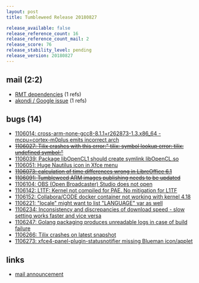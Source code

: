 ```yaml
---
layout: post
title: Tumbleweed Release 20180827

release_available: false
release_reference_count: 16
release_reference_count_mail: 2
release_score: 76
release_stability_level: pending
release_version: 20180827
---
```


## mail (2:2)

- [RMT dependencies](https://lists.opensuse.org/opensuse-factory/2018-08/msg00303.html) (1 refs)
- [akondi / Google issue](https://lists.opensuse.org/opensuse-factory/2018-08/msg00300.html) (1 refs)

## bugs (14)

<!--more-->

- [1106014: cross-arm-none-gcc8-8.1.1+r262873-1.3.x86_64 -mcpu=cortex-m0plus emits incorrect arch](https://bugzilla.opensuse.org/show_bug.cgi?id=1106014)
- ~~[1106027: Tilix crashes with this error:" tilix: symbol lookup error: tilix: undefined symbol:"](https://bugzilla.opensuse.org/show_bug.cgi?id=1106027)~~
- [1106039: Package libOpenCL1 should create symlink libOpenCL.so](https://bugzilla.opensuse.org/show_bug.cgi?id=1106039)
- [1106051: Huge Nautilus icon in Xfce menu](https://bugzilla.opensuse.org/show_bug.cgi?id=1106051)
- ~~[1106073: calculation of time differences  wrong in LibreOffice 6.1](https://bugzilla.opensuse.org/show_bug.cgi?id=1106073)~~
- ~~[1106091: Tumbleweed ARM images publishing needs to be updated](https://bugzilla.opensuse.org/show_bug.cgi?id=1106091)~~
- [1106104: OBS (Open Broadcaster) Studio does not open](https://bugzilla.opensuse.org/show_bug.cgi?id=1106104)
- [1106142: L1TF: Kernel not compiled for PAE. No mitigation for L1TF](https://bugzilla.opensuse.org/show_bug.cgi?id=1106142)
- [1106152: Collabora/CODE docker container not working with kernel 4.18](https://bugzilla.opensuse.org/show_bug.cgi?id=1106152)
- [1106221: "locale" might want to list "LANGUAGE" var as well](https://bugzilla.opensuse.org/show_bug.cgi?id=1106221)
- [1106234: Inconsistency and discrepancies of download speed - slow setting works faster and vice versa](https://bugzilla.opensuse.org/show_bug.cgi?id=1106234)
- [1106247: Golang packaging produces unreadable logs in case of build failure](https://bugzilla.opensuse.org/show_bug.cgi?id=1106247)
- [1106266: Tilix crashes on latest snapshot](https://bugzilla.opensuse.org/show_bug.cgi?id=1106266)
- [1106273: xfce4-panel-plugin-statusnotifier missing Blueman icon/applet](https://bugzilla.opensuse.org/show_bug.cgi?id=1106273)



## links

- [mail announcement](https://lists.opensuse.org/opensuse-factory/2018-08/msg00295.html)
